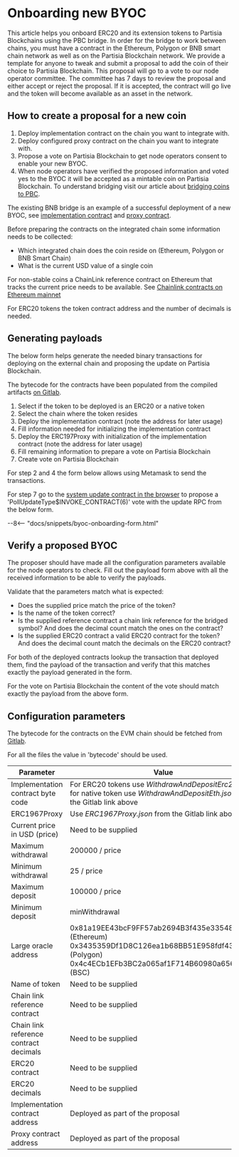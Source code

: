 # Onboarding new BYOC

This article helps you onboard ERC20 and its extension tokens to Partisia Blockchains using the PBC
bridge. In order for the
bridge to work between chains, you must have a contract in the Ethereum, Polygon or BNB smart chain
network as well
as on the Partisia
Blockchain network. We provide a template for anyone to tweak and submit a proposal to add the coin
of their choice to
Partisia Blockchain.
This proposal will go to a vote to our node operator committee. The committee has 7 days to
review the proposal and
either accept or reject the proposal.
If it is accepted, the contract will go live and the token will become available as an asset in the
network.

## How to create a proposal for a new coin

1. Deploy implementation contract on the chain you want to integrate with.
2. Deploy configured proxy contract on the chain you want to integrate with.
3. Propose a vote on Partisia Blockchain to get node operators consent to enable your new BYOC.
4. When node operators have verified the proposed information and voted yes to the BYOC it will be
   accepted as a mintable coin on Partisia Blockchain. To understand bridging visit our article
   about [bridging coins to PBC](bridging-byoc-by-sending-transactions.md#how-does-the-bridge-work).

The existing BNB bridge is an example of a successful deployment of a new BYOC,
see [implementation contract](https://bscscan.com/address/0xf393d008077c97f2632fa04a910969ac58f88e3c)
and [proxy contract](https://bscscan.com/address/0x05ee4eee70452dd555ecc3f997ea03c6fba29ac1).

Before preparing the contracts on the integrated chain some information needs to be collected:

- Which integrated chain does the coin reside on (Ethereum, Polygon or BNB Smart Chain)
- What is the current USD value of a single coin

For non-stable coins a ChainLink reference contract on Ethereum that tracks the current price needs
to be available.
See [Chainlink contracts on Ethereum mainnet](https://data.chain.link/ethereum/mainnet)

For ERC20 tokens the token contract address and the number of decimals is needed.

## Generating payloads

The below form helps generate the needed binary transactions for deploying on the external chain and
proposing the update on Partisia Blockchain.

The bytecode for the contracts have been populated from the compiled artifacts [on Gitlab](https://gitlab.com/partisiablockchain/governance/byoc-contract-eth/-/packages/8687576).

1. Select if the token to be deployed is an ERC20 or a native token
2. Select the chain where the token resides
3. Deploy the implementation contract (note the address for later usage)
4. Fill information needed for initializing the implementation contract
5. Deploy the ERC197Proxy with initialization of the implementation contract (note the address for
   later usage)
6. Fill remaining information to prepare a vote on Partisia Blockchain
7. Create vote on Partisia Blockchain

For step 2 and 4 the form below allows using Metamask to send the transactions.

For step 7 go to
the [system update contract in the browser](https://browser.partisiablockchain.com/contracts/04c5f00d7c6d70c3d0919fd7f81c7b9bfe16063620/proposeUpdate)
to propose a 'PollUpdateType$INVOKE_CONTRACT(6)' vote with the update RPC from the below form.

--8<-- "docs/snippets/byoc-onboarding-form.html"

## Verify a proposed BYOC

The proposer should have made all the configuration parameters available for the node operators to
check. Fill out the payload form above with all the received information to be able to verify the
payloads.

Validate that the parameters match what is expected:

- Does the supplied price match the price of the token?
- Is the name of the token correct?
- Is the supplied reference contract a chain link reference for the bridged symbol? And does the
  decimal count match the ones on the contract?
- Is the supplied ERC20 contract a valid ERC20 contract for the token? And does the decimal count
  match the decimals on the ERC20 contract?

For both of the deployed contracts lookup the transaction that deployed them, find the payload of
the transaction and verify that this matches exactly the payload generated in the form.

For the vote on Partisia Blockchain the content of the vote should match exactly the payload from
the above form. 

## Configuration parameters

The bytecode for the contracts on the EVM chain should be fetched
from [Gitlab](https://gitlab.com/partisiablockchain/governance/byoc-contract-eth/-/packages/8687576).

For all the files the value in 'bytecode' should be used.

| Parameter                              | Value                                                                                                                                                               |
|----------------------------------------|---------------------------------------------------------------------------------------------------------------------------------------------------------------------|
| Implementation contract byte code      | For ERC20 tokens use _WithdrawAndDepositErc20.json_, for native token use _WithdrawAndDepositEth.json_ from the Gitlab link above                                   |
| ERC1967Proxy                           | Use _ERC1967Proxy.json_ from the Gitlab link above                                                                                                                  |
| Current price in USD (price)           | Need to be supplied                                                                                                                                                 |
| Maximum withdrawal                     | 200000 / price                                                                                                                                                      |
| Minimum withdrawal                     | 25 / price                                                                                                                                                          |
| Maximum deposit                        | 100000 / price                                                                                                                                                      |
| Minimum deposit                        | minWithdrawal                                                                                                                                                       |
| Large oracle address                   | 0x81a19EE43bcF9FF57ab2694B3f435e3354894B3A (Ethereum)<br/>0x3435359Df1D8C126ea1b68BB51E958fdf43F8272 (Polygon)<br/>0x4c4ECb1EFb3BC2a065af1F714B60980a6562C26f (BSC) |
| Name of token                          | Need to be supplied                                                                                                                                                 |
| Chain link reference contract          | Need to be supplied                                                                                                                                                 |
| Chain link reference contract decimals | Need to be supplied                                                                                                                                                 |
| ERC20 contract                         | Need to be supplied                                                                                                                                                 |
| ERC20 decimals                         | Need to be supplied                                                                                                                                                 |
| Implementation contract address        | Deployed as part of the proposal                                                                                                                                    |
| Proxy contract address                 | Deployed as part of the proposal                                                                                                                                    |